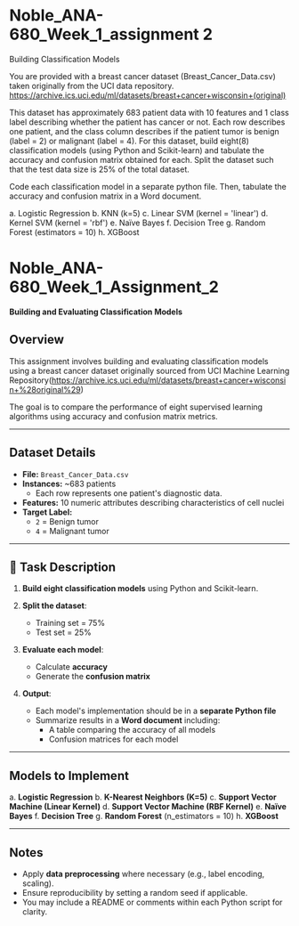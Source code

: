 # Noble_ANA-680_Week_1_assignment 2
Building Classification Models

You are provided with a breast cancer dataset (Breast_Cancer_Data.csv) taken originally from the UCI data repository.  
https://archive.ics.uci.edu/ml/datasets/breast+cancer+wisconsin+(original)

This dataset has approximately 683 patient data with 10 features and 1 class label describing whether the patient has cancer or not. Each row describes one patient, and the class column describes if the patient tumor is benign (label = 2) or malignant (label = 4). For this dataset, build eight(8) classification models (using Python and Scikit-learn) and tabulate the accuracy and confusion matrix obtained for each. Split the dataset such that the test data size is 25% of the total dataset.

Code each classification model in a separate python file. Then, tabulate the accuracy and confusion matrix in a Word document.

a. Logistic Regression
b. KNN (k=5)
c. Linear SVM (kernel = 'linear')
d. Kernel SVM (kernel = 'rbf')
e. Naïve Bayes
f. Decision Tree
g. Random Forest (estimators = 10)
h. XGBoost



# Noble\_ANA-680\_Week\_1\_Assignment\_2

**Building and Evaluating Classification Models**

## Overview

This assignment involves building and evaluating classification models using a breast cancer dataset originally sourced from
UCI Machine Learning Repository(https://archive.ics.uci.edu/ml/datasets/breast+cancer+wisconsin+%28original%29)

The goal is to compare the performance of eight supervised learning algorithms using accuracy and confusion matrix metrics.

---

## Dataset Details

* **File:** `Breast_Cancer_Data.csv`
* **Instances:** \~683 patients
  * Each row represents one patient's diagnostic data.
* **Features:** 10 numeric attributes describing characteristics of cell nuclei
* **Target Label:**
  * `2` = Benign tumor
  * `4` = Malignant tumor

---

## 🔧 Task Description

1. **Build eight classification models** using Python and Scikit-learn.

2. **Split the dataset**:
   * Training set = 75%
   * Test set = 25%

3. **Evaluate each model**:
   * Calculate **accuracy**
   * Generate the **confusion matrix**

4. **Output**:
   * Each model's implementation should be in a **separate Python file**
   * Summarize results in a **Word document** including:
       * A table comparing the accuracy of all models
       * Confusion matrices for each model

---

## Models to Implement

a. **Logistic Regression**
b. **K-Nearest Neighbors (K=5)**
c. **Support Vector Machine (Linear Kernel)**
d. **Support Vector Machine (RBF Kernel)**
e. **Naïve Bayes**
f. **Decision Tree**
g. **Random Forest** (n\_estimators = 10)
h. **XGBoost**

---

## Notes

* Apply **data preprocessing** where necessary (e.g., label encoding, scaling).
* Ensure reproducibility by setting a random seed if applicable.
* You may include a README or comments within each Python script for clarity.
